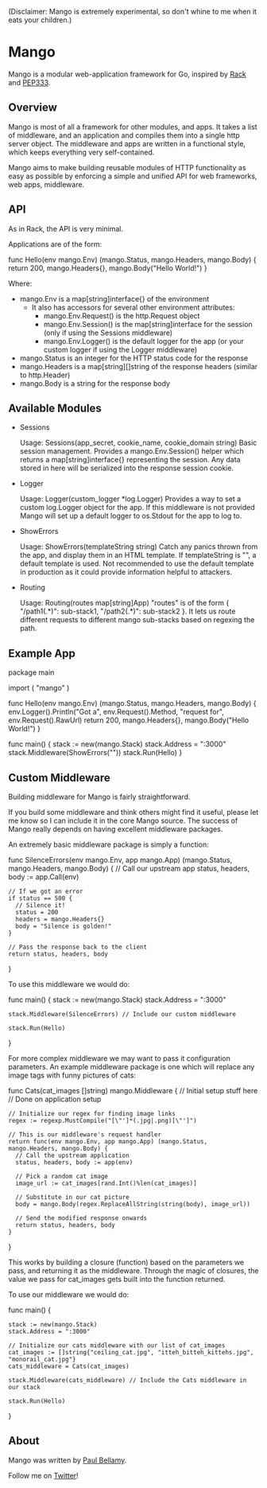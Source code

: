 (Disclaimer: Mango is extremely experimental, so don't whine to me when it eats your children.)

# Mango

Mango is a modular web-application framework for Go, inspired by [Rack](http://github.com/rack/rack) and [PEP333](http://www.python.org/dev/peps/pep-0333/).

## Overview

Mango is most of all a framework for other modules, and apps.  It takes a list of middleware, and an application and compiles them into a single http server object. The middleware and apps are written in a functional style, which keeps everything very self-contained.

Mango aims to make building reusable modules of HTTP functionality as easy as possible by enforcing a simple and unified API for web frameworks, web apps, middleware.

## API

As in Rack, the API is very minimal.

Applications are of the form:

  func Hello(env mango.Env) (mango.Status, mango.Headers, mango.Body) {
    return 200, mango.Headers{}, mango.Body("Hello World!")
  }

Where:

* mango.Env is a map[string]interface{} of the environment
  * It also has accessors for several other environment attributes:
    * mango.Env.Request() is the http.Request object
    * mango.Env.Session() is the map[string]interface for the session (only if using the Sessions middleware)
    * mango.Env.Logger() is the default logger for the app (or your custom logger if using the Logger middleware)
* mango.Status is an integer for the HTTP status code for the response
* mango.Headers is a map[string][]string of the response headers (similar to http.Header)
* mango.Body is a string for the response body

## Available Modules

* Sessions

  Usage: Sessions(app\_secret, cookie\_name, cookie\_domain string)
  Basic session management. Provides a mango.Env.Session() helper which returns a map[string]interface{} representing the session.  Any data stored in here will be serialized into the response session cookie.
  
* Logger

  Usage: Logger(custom\_logger \*log.Logger)
  Provides a way to set a custom log.Logger object for the app. If this middleware is not provided Mango will set up a default logger to os.Stdout for the app to log to.

* ShowErrors

  Usage: ShowErrors(templateString string)
  Catch any panics thrown from the app, and display them in an HTML template. If templateString is "", a default template is used. Not recommended to use the default template in production as it could provide information helpful to attackers.

* Routing

  Usage: Routing(routes map[string]App)
  "routes" is of the form { "/path1(.\*)": sub-stack1, "/path2(.\*)": sub-stack2 }.  It lets us route different requests to different mango sub-stacks based on regexing the path.

## Example App

  package main

  import (
    "mango"
  )

  func Hello(env mango.Env) (mango.Status, mango.Headers, mango.Body) {
    env.Logger().Println("Got a", env.Request().Method, "request for", env.Request().RawUrl)
    return 200, mango.Headers{}, mango.Body("Hello World!")
  }

  func main() {
    stack := new(mango.Stack)
    stack.Address = ":3000"
    stack.Middleware(ShowErrors(""))
    stack.Run(Hello)
  }


## Custom Middleware

Building middleware for Mango is fairly straightforward.

If you build some middleware and think others might find it useful, please let me know so I can include it in the core Mango source.  The success of Mango really depends on having excellent middleware packages.

An extremely basic middleware package is simply a function:

  func SilenceErrors(env mango.Env, app mango.App) (mango.Status, mango.Headers, mango.Body) {
    // Call our upstream app
    status, headers, body := app.Call(env)

    // If we got an error
    if status == 500 {
      // Silence it!
      status = 200
      headers = mango.Headers{}
      body = "Silence is golden!"
    }

    // Pass the response back to the client
    return status, headers, body
  }

To use this middleware we would do:

  func main() {
    stack := new(mango.Stack)
    stack.Address = ":3000"

    stack.Middleware(SilenceErrors) // Include our custom middleware

    stack.Run(Hello)
  }

For more complex middleware we may want to pass it configuration parameters. An example middleware package is one which will replace any image tags with funny pictures of cats:

  func Cats(cat\_images []string) mango.Middleware {
    // Initial setup stuff here
    // Done on application setup

    // Initialize our regex for finding image links
    regex := regexp.MustCompile("[\"']*(.jpg|.png)[\"']")

    // This is our middleware's request handler
    return func(env mango.Env, app mango.App) (mango.Status, mango.Headers, mango.Body) {
      // Call the upstream application
      status, headers, body := app(env)

      // Pick a random cat image
      image_url := cat_images[rand.Int()%len(cat_images)]

      // Substitute in our cat picture
      body = mango.Body(regex.ReplaceAllString(string(body), image_url))

      // Send the modified response onwards
      return status, headers, body
    }
  }

This works by building a closure (function) based on the parameters we pass, and returning it as the middleware. Through the magic of closures, the value we pass for cat\_images gets built into the function returned.

To use our middleware we would do:

  func main() {

    stack := new(mango.Stack)
    stack.Address = ":3000"

    // Initialize our cats middleware with our list of cat_images
    cat_images := []string{"ceiling_cat.jpg", "itteh_bitteh_kittehs.jpg", "monorail_cat.jpg"}
    cats_middleware = Cats(cat_images)

    stack.Middleware(cats_middleware) // Include the Cats middleware in our stack

    stack.Run(Hello)
  }


## About

Mango was written by [Paul Bellamy](http://paulbellamy.com). 

Follow me on [Twitter](http://www.twitter.com/pyrhho)!
